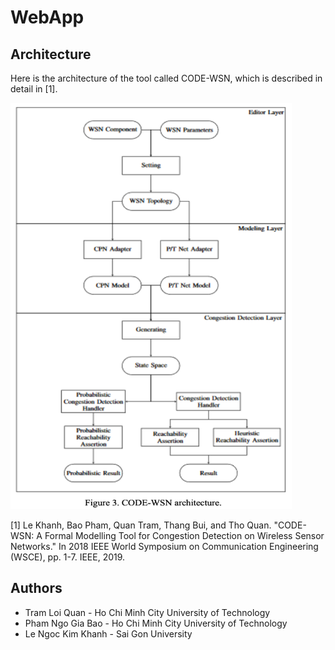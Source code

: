 # WebApp
## Architecture
Here is the architecture of the tool called CODE-WSN, which is described in detail in [1].

<img src="architecture.png" width="450" height="650"/>

[1] Le Khanh, Bao Pham, Quan Tram, Thang Bui, and Tho Quan. "CODE- WSN: A Formal Modelling Tool for Congestion Detection on Wireless Sensor Networks." In 2018 IEEE World Symposium on Communication Engineering (WSCE), pp. 1-7. IEEE, 2019.

## Authors
  * Tram Loi Quan - Ho Chi Minh City University of Technology
  * Pham Ngo Gia Bao - Ho Chi Minh City University of Technology
  * Le Ngoc Kim Khanh - Sai Gon University
